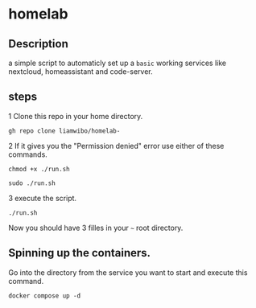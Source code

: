 # homelab
## Description
a simple script to automaticly set up a `basic` working services like nextcloud, homeassistant and code-server.
## steps
1 Clone this repo in your home directory.
```
gh repo clone liamwibo/homelab-
```
2 If it gives you the "Permission denied" error use either of these commands.
```
chmod +x ./run.sh
```
```
sudo ./run.sh
```
3 execute the script.
```
./run.sh
```
Now you should have 3 filles in your `~` root directory.
## Spinning up the containers.
Go into the directory from the service you want to start and execute this command.
```
docker compose up -d
```

